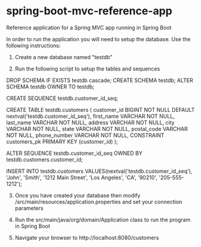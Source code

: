 # spring-boot-mvc-reference-app
Reference application for a Spring MVC app running in Spring Boot

In order to run the application you will need to setup the database.  Use the following instructions:

1. Create a new database named "testdb"

2. Run the following script to setup the tables and sequences

DROP SCHEMA IF EXISTS testdb cascade; 
CREATE SCHEMA testdb; 
ALTER SCHEMA testdb OWNER TO testdb;

CREATE SEQUENCE testdb.customer_id_seq;

CREATE TABLE testdb.customers ( customer_id BIGINT NOT NULL DEFAULT nextval('testdb.customer_id_seq'), 
	first_name VARCHAR NOT NULL, 
	last_name VARCHAR NOT NULL, 
	address VARCHAR NOT NULL, 
	city VARCHAR NOT NULL,
	state VARCHAR NOT NULL,
	postal_code VARCHAR NOT NULL,
	phone_number VARCHAR NOT NULL,
	CONSTRAINT customers_pk PRIMARY KEY (customer_id) );

ALTER SEQUENCE testdb.customer_id_seq OWNED BY testdb.customers.customer_id;

INSERT INTO testdb.customers VALUES(nextval('testdb.customer_id_seq'), 'John', 'Smith', '1212 Main Street', 'Los Angeles', 'CA', '90210', '205-555-1212');

3. Once you have created your database then modify /src/main/resources/application.properties and set your connection parameters

4. Run the src/main/java/org/domain/Application class to run the program in Spring Boot

5. Navigate your browser to http://localhost:8080/customers
